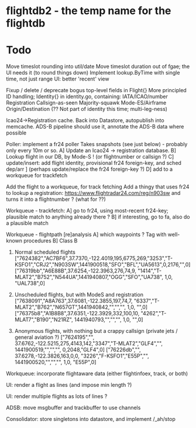 # flightdb2 - the temp name for the flightdb

# Todo

Move timeslot rounding into util/date
Move timeslot duration out of fgae; the UI needs it (to round things down)
Implement lookup.ByTime with single time, not just range
UI: better 'recent' view

Fixup / delete / deprecate bogus top-level fields in Flight{}
More principled ID handling; Identity{} in identity.go, containing:
  IATA/ICAO/number
  Registration
  Callsign-as-seen
  Majority-squawk
  Mode-ES/Airframe
  Origin/Destination  (?? Not part of identity this time; multi-leg-ness)

Icao24->Registration cache. Back into Datastore, autopublish into memcache.
  ADS-B pipeline should use it, annotate the ADS-B data where possible

Poller: implement a fr24 poller
  Takes snapshots (see just below) - probably only every 10m or so.
  A] Update an Icao24 -> registration database.
  B] Lookup flight in our DB, by Mode-S ! (or flightnumber or callsign ?)
  C] update/insert: add flight identity, provisional fr24 foreign-key, and sched dep/arr
   ] (perhaps update/replace the fr24 foreign-key ?)
  D] add to a workqueue for trackfetch

  Add the flight to a workqueue, for track fetching
  Add a thingy that uses fr24 to lookup a registration: https://www.flightradar24.com/reg/n903sw
   and turns it into a flightnumber ? (what for ??)

Workqueue - trackfetch:
  A] go to fr24, using most-recent fr24-key; plausible match to anything already there ?
  B] if interesting, go to fa, also do a plausible match

Workqueue - flightpath [re]analysis
  A] which waypoints ? Tag with well-known procedures
  B] Class B


1. Normal scheduled flights
["7624382","AC7BF6",37.7370,-122.4019,195,6775,269,"3253","T-KSFO1","CRJ2","N903SW",1441900518,"SFO","BFL","UA5613",0,2176,"",0]
["76319bb","A6E88B",37.6254,-122.3963,276,74,9,    "1414","T-MLAT2","B752","N544UA",1441940807,"OGG","SFO","UA738", 1,0,   "UAL738",0]

2. Unscheduled flights, but with ModeS and registration
["7638091","A8A763",37.6081,-122.3855,197,74,7,    "6337","T-MLAT2","B762","N657GT",1441940842,"","","",            1,0,   "",0]
["76375b8","A1B8B8",37.6351,-122.3929,332,100,10,  "4262","T-MLAT7","B190","N21RZ", 1441940793,"","","",            1,0,   "",0]

3. Anonymous flights, with nothing but a crappy callsign (private jets / general aviation ?)
["7624195","",      37.6762,-122.5215,275,4143,142,"3347","T-MLAT2","GLF4","",      1441900519,"","","",            0,2048,"GLF4",0]
["76226db","",      37.6278,-122.3826,163,0,0,     "3226","F-KSFO1","E55P","",      1441900520,"","","",            1,0,   "E55P",0]




Workqueue: incorporate flightaware data (either flightinfoex, track, or both)



UI: render a flight as lines (and impose min length ?)

UI: render multiple flights as lots of lines ?

ADSB: move msgbuffer and trackbuffer to use channels

Consolidator: store singletons into datastore, and implement /_ah/stop
